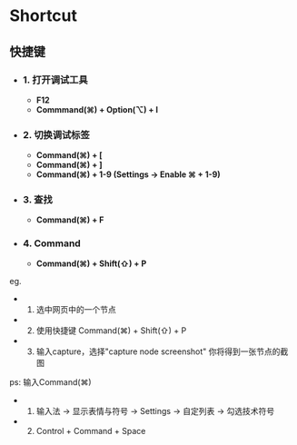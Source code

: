
# Shortcut

## 快捷键

* ### 1. 打开调试工具
  * **F12**
  * **Commmand(⌘) + Option(⌥) + I**

* ### 2. 切换调试标签
  * **Command(⌘) + [**
  * **Command(⌘) + ]**
  * **Command(⌘) + 1-9 (Settings -> Enable ⌘ + 1-9)**

* ### 3. 查找
  * **Command(⌘) + F**

* ### 4. Command
  * **Command(⌘) + Shift(⇧) + P**

eg.  
- 1. 选中网页中的一个节点
- 2. 使用快捷键 Command(⌘) + Shift(⇧) + P
- 3. 输入capture，选择"capture node screenshot"
你将得到一张节点的截图

ps: 
输入Command(⌘) 
- 1. 输入法 -> 显示表情与符号 -> Settings -> 自定列表 -> 勾选技术符号
- 2. Control + Command + Space